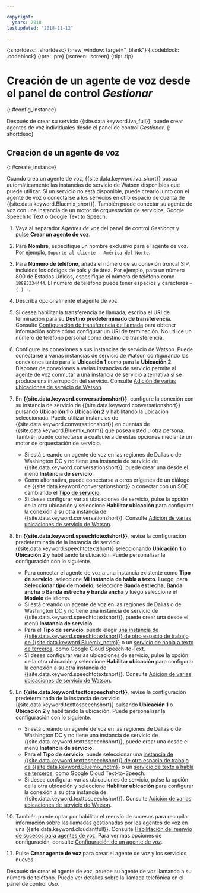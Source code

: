 ```yaml
---

copyright:
  years: 2018
lastupdated: "2018-11-12"

---
```


{:shortdesc: .shortdesc}
{:new_window: target="_blank"}
{:codeblock: .codeblock}
{:pre: .pre}
{:screen: .screen}
{:tip: .tip}


# Creación de un agente de voz desde el panel de control _Gestionar_
{: #config_instance}

Después de crear su servicio {{site.data.keyword.iva_full}}, puede crear agentes de voz individuales desde el panel de control _Gestionar_.
{: shortdesc}


## Creación de un agente de voz
{: #create_instance}

Cuando crea un agente de voz, {{site.data.keyword.iva_short}} busca automáticamente las instancias de servicio de Watson disponibles que puede utilizar. Si un servicio no está disponible, puede crearlo junto con el agente de voz o conectarse a los servicios en otro espacio de cuenta de {{site.data.keyword.Bluemix_short}}. También puede conectar su agente de voz con una instancia de un motor de orquestación de servicios, Google Speech to Text o Google Text to Speech.

1. Vaya al separador _Agentes de voz_ del panel de control _Gestionar_ y pulse **Crear un agente de voz**.

1. Para **Nombre**, especifique un nombre exclusivo para el agente de voz. Por ejemplo, `Soporte al cliente - América del Norte`.

1. Para **Número de teléfono**, añada el número de su conexión troncal SIP, incluidos los códigos de país y de área. Por ejemplo, para un número 800 de Estados Unidos, especifique el número de teléfono como `18883334444`. El número de teléfono puede tener espacios y caracteres `+ ( ) -`.

1. Describa opcionalmente el agente de voz.

1. Si desea habilitar la transferencia de llamada, escriba el URI de terminación para su **Destino predeterminado de transferencia**. Consulte [Configuración de transferencia de llamada](call-transfer.html) para obtener información sobre cómo configurar un URI de terminación. No utilice un número de teléfono personal como destino de transferencia.

1. Configure las conexiones a sus instancias de servicio de Watson. Puede conectarse a varias instancias de servicio de Watson configurando las conexiones tanto para la **Ubicación 1** como para la **Ubicación 2**. Disponer de conexiones a varias instancias de servicio permite al agente de voz conmutar a una instancia de servicio alternativa si se produce una interrupción del servicio. Consulte [Adición de varias ubicaciones de servicio de Watson](managing_disaster_recovery.html#add_location).

1. En **{{site.data.keyword.conversationshort}}**, configure la conexión con su instancia de servicio de {{site.data.keyword.conversationshort}} pulsando **Ubicación 1** o **Ubicación 2** y habilitando la ubicación seleccionada. Puede utilizar instancias de {{site.data.keyword.conversationshort}} en cuentas de {{site.data.keyword.Bluemix_notm}} que posea usted u otra persona. También puede conectarse a cualquiera de estas opciones mediante un motor de orquestación de servicio.

   * Si está creando un agente de voz en las regiones de Dallas o de Washington DC y no tiene una instancia de servicio de {{site.data.keyword.conversationshort}}, puede crear una desde el menú **Instancia de servicio**.
   * Como alternativa, puede conectarse a otros orígenes de un diálogo de {{site.data.keyword.conversationshort}} o conectar con un SOE cambiando el [**Tipo de servicio**](managing_other.html#other_service).
   * Si desea configurar varias ubicaciones de servicio, pulse la opción de la otra ubicación y seleccione **Habilitar ubicación** para configurar la conexión a su otra instancia de {{site.data.keyword.conversationshort}}. Consulte [Adición de varias ubicaciones de servicio de Watson](managing_disaster_recovery.html#add_location).

1. En **{{site.data.keyword.speechtotextshort}}**, revise la configuración predeterminada de la instancia de servicio {{site.data.keyword.speechtotextshort}} seleccionando **Ubicación 1** o **Ubicación 2** y habilitando la ubicación. Puede personalizar la configuración con lo siguiente.
   * Para conectar el agente de voz a una instancia existente como **Tipo de servicio**, seleccione **Mi instancia de habla a texto**. Luego, para **Seleccionar tipo de modelo**, seleccione **Banda estrecha**, **Banda ancha** o **Banda estrecha y banda ancha** y luego seleccione el **Modelo** de idioma.
   * Si está creando un agente de voz en las regiones de Dallas o de Washington DC y no tiene una instancia de servicio de {{site.data.keyword.speechtotextshort}}, puede crear una desde el menú **Instancia de servicio**.
   * Para el **Tipo de servicio**, puede elegir [una instancia de {{site.data.keyword.speechtotextshort}} de otro espacio de trabajo de {{site.data.keyword.Bluemix_notm}}](managing_other.html) o un [servicio de habla a texto de terceros](managing_third_party.html), como Google Cloud Speech-to-Text.
   * Si desea configurar varias ubicaciones de servicio, pulse la opción de la otra ubicación y seleccione **Habilitar ubicación** para configurar la conexión a su otra instancia de {{site.data.keyword.speechtotextshort}}. Consulte [Adición de varias ubicaciones de servicio de Watson](managing_disaster_recovery.html).

1. En **{{site.data.keyword.texttospeechshort}}**, revise la configuración predeterminada de la instancia de servicio {{site.data.keyword.texttospeechshort}} pulsando **Ubicación 1** o **Ubicación 2** y habilitando la ubicación. Puede personalizar la configuración con lo siguiente.
   * Si está creando un agente de voz en las regiones de Dallas o de Washington DC y no tiene una instancia de servicio de {{site.data.keyword.texttospeechshort}}, puede crear una desde el menú **Instancia de servicio**.
   * Para el **Tipo de servicio**, puede seleccionar una [instancia de {{site.data.keyword.texttospeechshort}} de otro espacio de trabajo de {{site.data.keyword.Bluemix_notm}}](managing_other.html) o un [servicio de texto a habla de terceros](managing_third_party.html), como Google Cloud Text-to-Speech.
   * Si desea configurar varias ubicaciones de servicio, pulse la opción de la otra ubicación y seleccione **Habilitar ubicación** para configurar la conexión a su otra instancia de {{site.data.keyword.texttospeechshort}}. Consulte [Adición de varias ubicaciones de servicio de Watson](managing_disaster_recovery.html).

1. También puede optar por habilitar el reenvío de sucesos para recopilar información sobre las llamadas gestionadas por los agentes de voz en una {{site.data.keyword.cloudantfull}}. Consulte [Habilitación del reenvío de sucesos para agentes de voz](event-forwarding.html). Para ver más opciones de configuración, consulte [Configuración de un agente de voz](managing.html#configure_va).

1. Pulse **Crear agente de voz** para crear el agente de voz y los servicios nuevos.

Después de crear el agente de voz, pruebe su agente de voz llamando a su número de teléfono. Puede ver detalles sobre la llamada telefónica en el panel de control _Uso_.  
